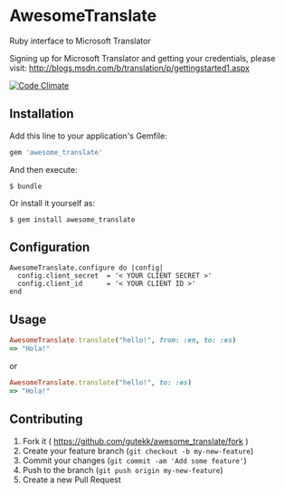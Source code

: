 # AwesomeTranslate

Ruby interface to Microsoft Translator

Signing up for Microsoft Translator and getting your credentials, please visit:
http://blogs.msdn.com/b/translation/p/gettingstarted1.aspx

[![Code Climate](https://codeclimate.com/github/gutekk/awesome_translate/badges/gpa.svg)](https://codeclimate.com/github/gutekk/awesome_translate)

## Installation

Add this line to your application's Gemfile:

```ruby
gem 'awesome_translate'
```

And then execute:

    $ bundle

Or install it yourself as:

    $ gem install awesome_translate

## Configuration
```
AwesomeTranslate.configure do |config|
  config.client_secret  = '< YOUR CLIENT SECRET >'
  config.client_id      = '< YOUR CLIENT ID >'
end
```

## Usage

```ruby
AwesomeTranslate.translate("hello!", from: :en, to: :es)
=> "Hola!"
```
or 
```ruby
AwesomeTranslate.translate("hello!", to: :es)
=> "Hola!"
```

## Contributing

1. Fork it ( https://github.com/gutekk/awesome_translate/fork )
2. Create your feature branch (`git checkout -b my-new-feature`)
3. Commit your changes (`git commit -am 'Add some feature'`)
4. Push to the branch (`git push origin my-new-feature`)
5. Create a new Pull Request
